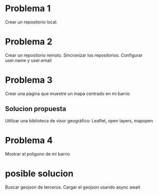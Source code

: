 # Problema 1 
Crear un repositorio local.
# Problema 2 
Crear un repositorio remoto.
Sincronizar los repositorios.
Configurar user.name  y user.email
# Problema  3 
Crear una pàgina que muestre un mapa centrado en mi barrio 
## Solucion propuesta
Utilizar una biblioteca de visor geogràfico: Leaflet, open layers, mapopen
#  Problema 4
Mostrar el poligono de mi barrio 
# posible solucion 
Buscar geojson de terceros.
Cargar el geojson usando async await